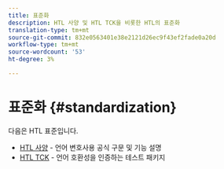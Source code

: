 ```yaml
---
title: 표준화
description: HTL 사양 및 HTL TCK을 비롯한 HTL의 표준화
translation-type: tm+mt
source-git-commit: 832e0563401e38e2121d26ec9f43ef2fade0a20d
workflow-type: tm+mt
source-wordcount: '53'
ht-degree: 3%

---
```



# 표준화 {#standardization}

다음은 HTL 표준입니다.

* [HTL 사양](https://github.com/adobe/htl-spec)  - 언어 변호사용 공식 구문 및 기능 설명
* [HTL TCK](https://github.com/adobe/htl-tck) - 언어 호환성을 인증하는 테스트 패키지
